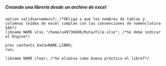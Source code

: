 

##### Creando una librería desde un archivo de excel 
```
option validvarname=v7; /*Obliga a que los nombres de tablas y columnas leídas de excel cumplan con las convenciones de nomenclatura SAS*/
libname NAME xlsx "/home/u49736606/Ruta/File.xlsx"; /*Se debe indicar el Engine*/

proc contents data=NAME.LIBRO;
run;

libname NAME clear; /*Se elimina como buena práctica el libref*/
```